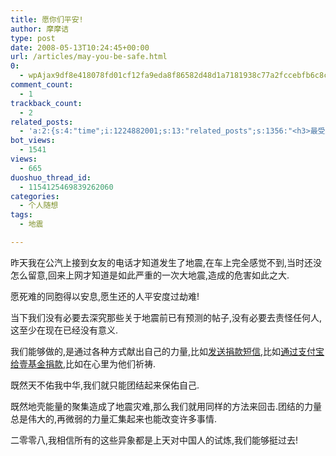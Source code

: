 ```yaml
---
title: 愿你们平安!
author: 摩摩诘
type: post
date: 2008-05-13T10:24:45+00:00
url: /articles/may-you-be-safe.html
0:
  - wpAjax9df8e418078fd01cf12fa9eda8f86582d48d1a7181938c77a2fccebfb6c8cede9ad45ce6be3e336bee258f05a5ee4e6c
comment_count:
  - 1
trackback_count:
  - 2
related_posts:
  - 'a:2:{s:4:"time";i:1224882001;s:13:"related_posts";s:1356:"<h3>最受欢迎日志</h3><ul class="related_post"><li><a href="http://www.digglife.cn/articles/beijing-olympic-online.html" title="网上在线观看北京奥运会直播的几种方法">网上在线观看北京奥运会直播的几种方法</a></li><li><a href="http://www.digglife.cn/articles/freeware-burner.html" title="7款替代Nero的免费CD/DVD刻录软件下载">7款替代Nero的免费CD/DVD刻录软件下载</a></li><li><a href="http://www.digglife.cn/articles/7-free-anti-virus-softwares.html" title="7款不错的免费Windows杀毒软件">7款不错的免费Windows杀毒软件</a></li><li><a href="http://www.digglife.cn/articles/convert-word-pdf.html" title="如何将Word文档转化为PDF">如何将Word文档转化为PDF</a></li><li><a href="http://www.digglife.cn/articles/ppc-freeware-download.html" title="PPC,Windows Mobile手机免费软件下载网站:PPC Freeware">PPC,Windows Mobile手机免费软件下载网站:PPC Freeware</a></li><li><a href="http://www.digglife.cn/articles/ie8-new-features-download.html" title="IE 8 Beta 1简体中文版下载和新功能介绍">IE 8 Beta 1简体中文版下载和新功能介绍</a></li><li><a href="http://www.digglife.cn/articles/vista-theme-visual-style-download.html" title="7个漂亮的Vista主题(视觉样式)下载">7个漂亮的Vista主题(视觉样式)下载</a></li></ul>";}'
bot_views:
  - 1541
views:
  - 665
duoshuo_thread_id:
  - 1154125469839262060
categories:
  - 个人随想
tags:
  - 地震

---
```

昨天我在公汽上接到女友的电话才知道发生了地震,在车上完全感觉不到,当时还没怎么留意,回来上网才知道是如此严重的一次大地震,造成的危害如此之大.

愿死难的同胞得以安息,愿生还的人平安度过劫难!

当下我们没有必要去深究那些关于地震前已有预测的帖子,没有必要去责怪任何人,这至少在现在已经没有意义.

我们能够做的,是通过各种方式献出自己的力量,比如<a title="发送捐款短信" href="http://news.xinhuanet.com/newscenter/2008-05/13/content_8156665.htm" target="_blank">发送捐款短信</a>,比如<a title="通过支付宝给壹基金捐款" href="http://auction1.taobao.com/auction/item_detail-0db1-cdf1fe8d749b04ba0ac5ca3cdfe6ba6c.jhtml" target="_blank">通过支付宝给壹基金捐款</a>,比如在心里为他们祈祷.

既然天不佑我中华,我们就只能团结起来保佑自己.

既然地壳能量的聚集造成了地震灾难,那么我们就用同样的方法来回击.团结的力量总是伟大的,再微弱的力量汇集起来也能改变许多事情.

二零零八,我相信所有的这些异象都是上天对中国人的试炼,我们能够挺过去!